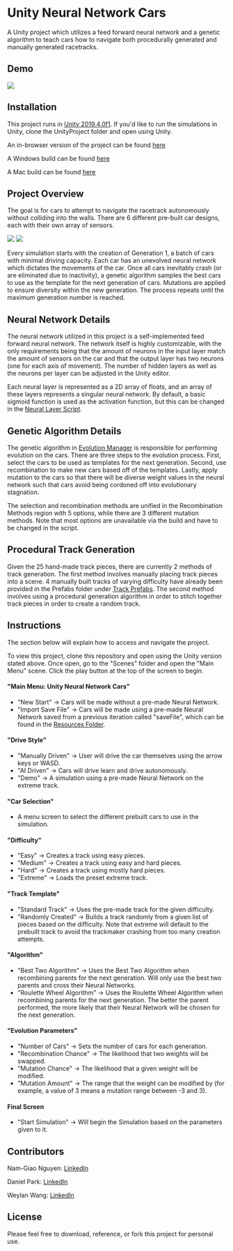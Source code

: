 # Unity Neural Network Cars

A Unity project which utilizes a feed forward neural network and a genetic algorithm to teach cars how to navigate both procedurally generated and manually generated racetracks. 

## Demo

![](Images/Demo.gif)


## Installation

This project runs in [Unity 2019.4.0f1](https://unity3d.com/get-unity/download/archive). If you'd like to run the simulations in Unity, clone the UnityProject folder and open using Unity. 

An in-browser version of the project can be found [here](itch.io)

A Windows build can be found [here](github.com)

A Mac build can be found [here](github.com) 

## Project Overview

The goal is for cars to attempt to navigate the racetrack autonomously without colliding into the walls. There are 6 different pre-built car designs, each with their own array of sensors. 

![](Images/car1.png) ![](Images/car2.png) 

Every simulation starts with the creation of Generation 1, a batch of cars with minimal driving capacity. Each car has an unevolved neural network which dictates the movements of the car. Once all cars inevitably crash (or are eliminated due to inactivity), a genetic algorithm samples the best cars to use as the template for the next generation of cars. Mutations are applied to ensure diversity within the new generation. The process repeats until the maximum generation number is reached. 

## Neural Network Details

The neural network utilized in this project is a self-implemented feed forward neural network. The network itself is highly customizable, with the only requirements being that the amount of neurons in the input layer match the amount of sensors on the car and that the output layer has two neurons (one for each axis of movement). The number of hidden layers as well as the neurons per layer can be adjusted in the Unity editor. 

Each neural layer is represented as a 2D array of floats, and an array of these layers represents a singular neural network. By default, a basic sigmoid function is used as the activation function, but this can be changed in the [Neural Layer Script](https://github.com/weylanwang/UnitySelfDrivingCar/blob/master/UnityProject/Assets/Scripts/Neural%20Network/NeuralLayer.cs). 

## Genetic Algorithm Details

The genetic algorithm in [Evolution Manager](https://github.com/weylanwang/UnitySelfDrivingCar/blob/master/UnityProject/Assets/Scripts/Managers/EvolutionManager.cs) is responsible for performing evolution on the cars. There are three steps to the evolution process. First, select the cars to be used as templates for the next generation. Second, use recombination to make new cars based off of the templates. Lastly, apply mutation to the cars so that there will be diverse weight values in the neural network such that cars avoid being cordoned off into evolutionary stagnation.

The selection and recombination methods are unified in the Recombination Methods region with 5 options, while there are 3 different mutation methods. Note that  most options are unavailable via the build and have to be changed in the script. 

## Procedural Track Generation

Given the 25 hand-made track pieces, there are currently 2 methods of track generation. The first method involves manually placing track pieces into a scene. 4 manually built tracks of varying difficulty have already been provided in the Prefabs folder under [Track Prefabs](https://github.com/weylanwang/UnitySelfDrivingCar/tree/master/UnityProject/Assets/Prefabs/Track/Track%20Prefabs). The second method involves using a procedural generation algorithm in order to stitch together track pieces in order to create a random  track. 



## Instructions

The section below will explain how to access and navigate the project. 

To view this project, clone this repository and open using the Unity version stated above. Once open, go to the "Scenes" folder and open the "Main Menu" scene. Click the play button at the top of the screen to begin.

#### "Main Menu: Unity Neural Network Cars"
- "New Start" -> Cars will be made without a pre-made Neural Network.
- "Import Save File" -> Cars will be made using a pre-made Neural Network saved from a previous iteration called "saveFile", which can be found in the [Resources Folder](https://github.com/weylanwang/UnitySelfDrivingCar/tree/master/UnityProject/Assets/Resources).

#### "Drive Style"
- "Manually Driven" -> User will drive the car themselves using the arrow keys or WASD.
- "AI Driven" -> Cars will drive learn and drive autonomously.
- "Demo" -> A simulation using a pre-made Neural Network on the extreme track.

#### "Car Selection"
- A menu screen to select the different prebuilt cars to use in the simulation. 

#### "Difficulty"

- "Easy" -> Creates a track using easy pieces.
- "Medium" -> Creates a track using easy and hard pieces.
- "Hard" -> Creates a track using mostly hard pieces.
- "Extreme" -> Loads the preset extreme track.

#### "Track Template"
- "Standard Track" -> Uses the pre-made track for the given difficulty.
- "Randomly Created" -> Builds a track randomly from a given list of pieces based on the difficulty. Note that extreme will default to the prebuilt track to avoid the trackmaker crashing from too many creation attempts.

#### "Algorithm"
- "Best Two Algorithm" -> Uses the Best Two Algorithm when recombining parents for the next generation. Will only use the best two parents and cross their Neural Networks.
- "Roulette Wheel Algorithm" -> Uses the Roulette Wheel Algorithm when recombining parents for the next generation. The better the parent performed, the more likely that their Neural Network will be chosen for the next generation.

#### "Evolution Parameters"

- "Number of Cars" -> Sets the number of cars for each generation.
- "Recombination Chance" -> The likelihood that two weights will be swapped.
- "Mutation Chance" -> The likelihood that a given weight will be modified.
- "Mutation Amount" -> The range that the weight can be modified by (for example, a value of 3 means a mutation range between -3 and 3).

#### Final Screen
- "Start Simulation" -> Will begin the Simulation based on the parameters given to it.


## Contributors
Nam-Giao Nguyen: [LinkedIn](https://www.linkedin.com/in/nam-giao-nguyen-7156981b8/)

Daniel Park: [LinkedIn](https://www.linkedin.com/in/daniel-park-2av14/)

Weylan Wang: [LinkedIn](https://www.linkedin.com/in/weylanwang/)


## License
Please feel free to download, reference, or fork this project for personal use. 
